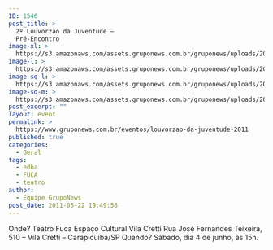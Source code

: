 ```yaml
---
ID: 1546
post_title: >
  2º Louvorzão da Juventude –
  Pré-Encontro
image-xl: >
  https://s3.amazonaws.com/assets.gruponews.com.br/gruponews/uploads/2011/05/back_fuca2011.jpg
image-l: >
  https://s3.amazonaws.com/assets.gruponews.com.br/gruponews/uploads/2011/05/back_fuca2011.jpg
image-sq-l: >
  https://s3.amazonaws.com/assets.gruponews.com.br/gruponews/uploads/2011/05/back_fuca2011.jpg
image-sq-m: >
  https://s3.amazonaws.com/assets.gruponews.com.br/gruponews/uploads/2011/05/back_fuca2011-720x300.jpg
post_excerpt: ""
layout: event
permalink: >
  https://www.gruponews.com.br/eventos/louvorzao-da-juventude-2011
published: true
categories:
  - Geral
tags:
  - edba
  - FUCA
  - teatro
author:
  - Equipe GrupoNews
post_date: 2011-05-22 19:49:56
---
```

Onde? Teatro Fuca Espaço Cultural Vila Cretti Rua José Fernandes Teixeira, 510 – Vila Cretti – Carapicuíba/SP Quando? Sábado, dia 4 de junho, às 15h.